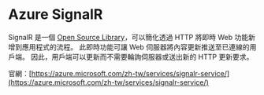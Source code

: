 # Azure SignalR

SignalR 是一個 [Open Source Library](https://github.com/aspnet/signalr)，可以簡化透過 HTTP 將即時 Web 功能新增到應用程式的流程。 此即時功能可讓 Web 伺服器將內容更新推送至已連線的用戶端。 因此，用戶端可以更新而不需要輪詢伺服器或送出新的 HTTP 更新要求。

官網：[https://azure.microsoft.com/zh-tw/services/signalr-service/](https://azure.microsoft.com/zh-tw/services/signalr-service/)

